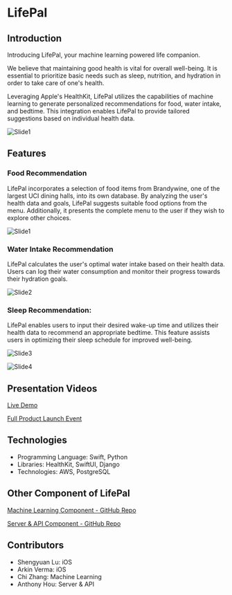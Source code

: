 # LifePal

## Introduction

Introducing LifePal, your machine learning powered life companion. 

We believe that maintaining good health is vital for overall well-being. It is essential to prioritize basic needs such as sleep, nutrition, and hydration in order to take care of one's health.

Leveraging Apple's HealthKit, LifePal utilizes the capabilities of machine learning to generate personalized recommendations for food, water intake, and bedtime. This integration enables LifePal to provide tailored suggestions based on individual health data.

![Slide1](https://github.com/shengyuan-lu/LifePal/assets/70995597/484ff489-288f-42f8-974c-87ff1c9f80e4)

## Features
### Food Recommendation

LifePal incorporates a selection of food items from Brandywine, one of the largest UCI dining halls, into its own database. By analyzing the user's health data and goals, LifePal suggests suitable food options from the menu. Additionally, it presents the complete menu to the user if they wish to explore other choices.

![Slide1](https://github.com/shengyuan-lu/LifePal/assets/70995597/be74e3e5-4a2c-43f0-8e23-26b9fc7eceec)

### Water Intake Recommendation

LifePal calculates the user's optimal water intake based on their health data. Users can log their water consumption and monitor their progress towards their hydration goals.

![Slide2](https://github.com/shengyuan-lu/LifePal/assets/70995597/3c00d43d-1acf-4ee9-8195-883f951945b0)

### Sleep Recommendation:

LifePal enables users to input their desired wake-up time and utilizes their health data to recommend an appropriate bedtime. This feature assists users in optimizing their sleep schedule for improved well-being.

![Slide3](https://github.com/shengyuan-lu/LifePal/assets/70995597/164b15a8-5906-483d-b17d-b6320b151e37)

![Slide4](https://github.com/shengyuan-lu/LifePal/assets/70995597/c2259917-775c-4912-bb3c-e66f7d8bf736)

## Presentation Videos
[Live Demo](https://youtu.be/et7O5XXJ7MU)

[Full Product Launch Event](https://youtu.be/-TgK9O0Sulc)

## Technologies

- Programming Language: Swift, Python
- Libraries: HealthKit, SwiftUI, Django
- Technologies: AWS, PostgreSQL

## Other Component of LifePal
[Machine Learning Component - GitHub Repo](https://github.com/Somdit/LifePal_Backend)

[Server & API Component - GitHub Repo](https://github.com/thoonuy/LifePalBackend)

## Contributors
- Shengyuan Lu: iOS
- Arkin Verma: iOS
- Chi Zhang: Machine Learning
- Anthony Hou: Server & API

